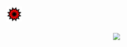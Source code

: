 # ![Image](/icons/strike.png)

<p align="center">
    <img src="https://ultrarumble.com/assets/Character/Ch001/GUI/Variation/T_ui_Ch001_Variation_100.png" />
</p>
